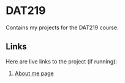 DAT219
======

Contains my projects for the DAT219 course.

Links
-----
Here are live links to the project (if running):
1. [About me page](http://div.ronnrein.com/school/dat219/hand-in_1/)